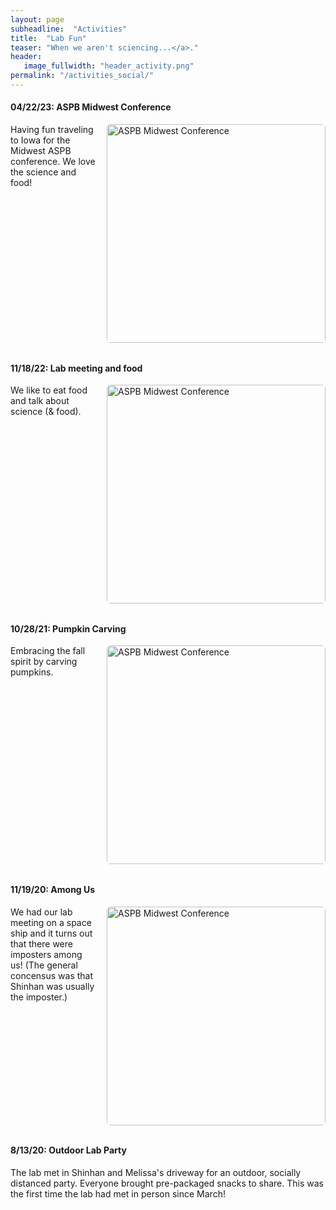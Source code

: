 ```yaml
---
layout: page
subheadline:  "Activities"
title:  "Lab Fun"
teaser: "When we aren't sciencing...</a>."
header:
   image_fullwidth: "header_activity.png"
permalink: "/activities_social/"
---
```


<style>
.img-right { float:right; margin:0 0 0.75rem 1rem; max-width:350px; height:auto; border-radius:6px; }
.clearfix  { clear:both; }
</style>

#### 04/22/23: ASPB Midwest Conference
<img class="img-right"
     src="{{ '/images/social/ASPB_midwest_21_23.jpg' | relative_url }}"
     width="350" alt="ASPB Midwest Conference" loading="lazy">
Having fun traveling to Iowa for the Midwest ASPB conference. We love the science and food!
<div class="clearfix"></div>

#### 11/18/22: Lab meeting and food
<img class="img-right"
     src="{{ '/images/social/labmeeting_n_food_2021.jpeg' | relative_url }}"
     width="350" alt="ASPB Midwest Conference" loading="lazy">
We like to eat food and talk about science (& food). 
<div class="clearfix"></div>


#### 10/28/21: Pumpkin Carving
<img class="img-right"
     src="{{ '/images/social/lab_pumpkincraving_2021.jpg' | relative_url }}"
     width="350" alt="ASPB Midwest Conference" loading="lazy">

Embracing the fall spirit by carving pumpkins.
<div class="clearfix"></div>


#### 11/19/20: Among Us

<img class="img-right"
     src="{{ '/images/social/AmongUs.png' | relative_url }}"
     width="350" alt="ASPB Midwest Conference" loading="lazy">

We had our lab meeting on a space ship and it turns out that there were imposters among us! (The general concensus was that Shinhan was usually the imposter.)
<div class="clearfix"></div>


#### 8/13/20: Outdoor Lab Party

The lab met in Shinhan and Melissa's driveway for an outdoor, socially distanced party. Everyone brought pre-packaged snacks to share. This was the first time the lab had met in person since March! 
